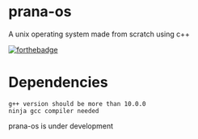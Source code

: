 # prana-os
A unix operating system made from scratch using c++

[![forthebadge](https://forthebadge.com/images/badges/made-with-c-plus-plus.svg)](https://forthebadge.com)

# Dependencies
```
g++ version should be more than 10.0.0
ninja gcc compiler needed
```

prana-os is under development

